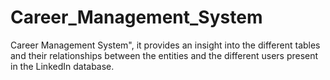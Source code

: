 # Career_Management_System
Career Management System", it provides an insight into the different tables and their relationships between the entities and the different users present in the LinkedIn database. 
